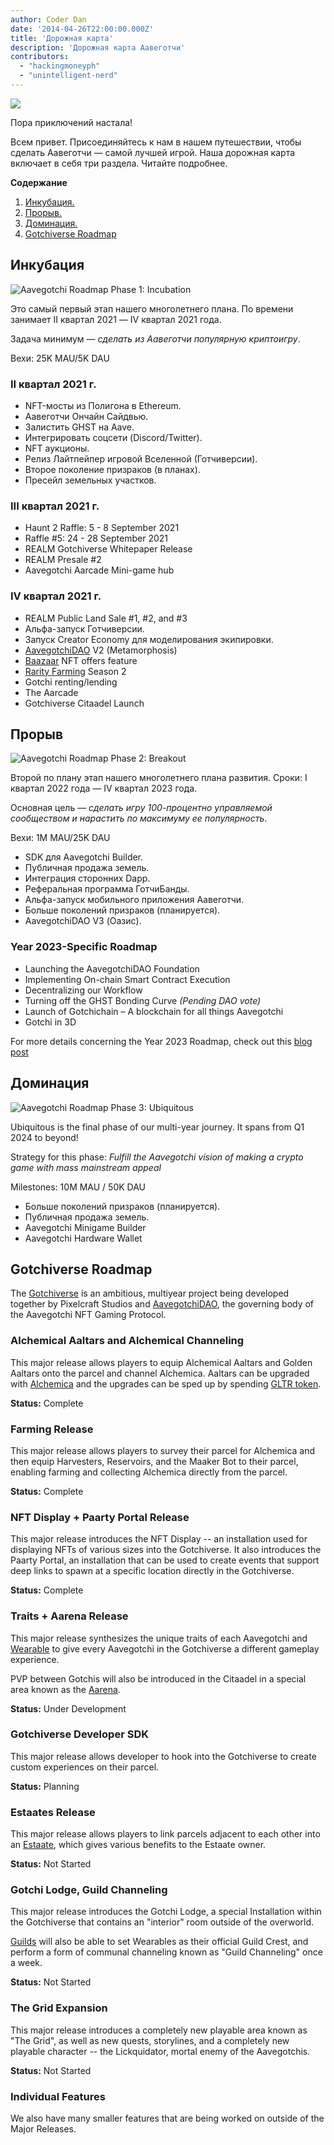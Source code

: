 ```yaml
---
author: Coder Dan
date: '2014-04-26T22:00:00.000Z'
title: 'Дорожная карта'
description: 'Дорожная карта Аавеготчи'
contributors:
  - "hackingmoneyph"
  - "unintelligent-nerd"
---
```


<div class="headerImageContainer">
<img class="headerImage" src="/roadmap/roadmap.png">
<p class="headerImageText">Пора приключений настала!</p>
</div>

Всем привет. Присоединяйтесь к нам в нашем путешествии, чтобы сделать Аавеготчи — самой лучшей игрой. Наша дорожная карта включает в себя три раздела. Читайте подробнее.

<div class="contentsBox">

**Содержание**

<ol>
<li><a href=#incubation>Инкубация.</a></li>
<li><a href=#breakout>Прорыв.</a></li>
<li><a href=#ubiquitous>Доминация.</a></li>
<li><a href=#gotchiverse-roadmap>Gotchiverse Roadmap</a></li>
</ol>

</div>

## Инкубация

<img class = "bodyImage" src = "/roadmap/phase-1-incubation.png" alt = "Aavegotchi Roadmap Phase 1: Incubation" />

Это самый первый этап нашего многолетнего плана. По времени занимает II квартал 2021 — IV квартал 2021 года.

Задача минимум — *сделать из Аавеготчи популярную криптоигру*.

Вехи: 25K MAU/5K DAU

### II квартал 2021 г.

* NFT-мосты из Полигона в Ethereum.
* Аавеготчи Ончайн Сайдвью.
* Залистить GHST на Aave.
* Интегрировать соцсети (Discord/Twitter).
* NFT аукционы.
* Релиз Лайтпейпер игровой Вселенной (Готчиверсии).
* Второе поколение призраков (в планах).
* Пресейл земельных участков.

### III квартал 2021 г.

* Haunt 2 Raffle: 5 - 8 September 2021
* Raffle #5: 24 - 28 September 2021
* REALM Gotchiverse Whitepaper Release
* REALM Presale #2
* Aavegotchi Aarcade Mini-game hub

### IV квартал 2021 г.

* REALM Public Land Sale #1, #2, and #3
* Альфа-запуск Готчиверсии.
* Запуск Creator Economy для моделирования экипировки.
* [AavegotchiDAO](/dao) V2 (Metamorphosis)
* [Baazaar](/baazaar) NFT offers feature
* [Rarity Farming](/rarity-farming) Season 2
* Gotchi renting/lending
* The Aarcade
* Gotchiverse Citaadel Launch

## Прорыв

<img class = "bodyImage" src = "/roadmap/phase-2-breakout.png" alt = "Aavegotchi Roadmap Phase 2: Breakout" />

Второй по плану этап нашего многолетнего плана развития. Сроки: I квартал 2022 года — IV квартал 2023 года.

Основная цель — *сделать игру 100-процентно управляемой сообществом и нарастить по максимуму ее популярность*.

Вехи: 1M MAU/25K DAU

* SDK для Aavegotchi Builder.
* Публичная продажа земель.
* Интеграция сторонних Dapp.
* Реферальная программа ГотчиБанды.
* Альфа-запуск мобильного приложения Аавеготчи.
* Больше поколений призраков (планируется).
* AavegotchiDAO V3 (Оазис).

### Year 2023-Specific Roadmap

* Launching the AavegotchiDAO Foundation
* Implementing On-chain Smart Contract Execution
* Decentralizing our Workflow
* Turning off the GHST Bonding Curve *(Pending DAO vote)*
* Launch of Gotchichain – A blockchain for all things Aavegotchi
* Gotchi in 3D

For more details concerning the Year 2023 Roadmap, check out this [blog post](https://blog.aavegotchi.com/2023-year-of-the-gotchi-roadmap/)

## Доминация

<img class = "bodyImage" src = "/roadmap/phase-3-ubiquitous.png" alt = "Aavegotchi Roadmap Phase 3: Ubiquitous" />

Ubiquitous is the final phase of our multi-year journey. It spans from Q1 2024 to beyond!

Strategy for this phase: *Fulfill the Aavegotchi vision of making a crypto game with mass mainstream appeal*

Milestones: 10M MAU / 50K DAU

* Больше поколений призраков (планируется).
* Публичная продажа земель.
* Aavegotchi Minigame Builder
* Aavegotchi Hardware Wallet

## Gotchiverse Roadmap

The [Gotchiverse](/gotchiverse) is an ambitious, multiyear project being developed together by Pixelcraft Studios and [AavegotchiDAO](/dao), the governing body of the Aavegotchi NFT Gaming Protocol.

### Alchemical Aaltars and Alchemical Channeling

This major release allows players to equip Alchemical Aaltars and Golden Aaltars onto the parcel and channel Alchemica. Aaltars can be upgraded with [Alchemica](/gotchus-alchemica) and the upgrades can be sped up by spending [GLTR token](/gotchus-alchemica-exchange#gltr-token).

**Status:** Complete

### Farming Release

This major release allows players to survey their parcel for Alchemica and then equip Harvesters, Reservoirs, and the Maaker Bot to their parcel, enabling farming and collecting Alchemica directly from the parcel.

**Status:** Complete

### NFT Display + Paarty Portal Release

This major release introduces the NFT Display -- an installation used for displaying NFTs of various sizes into the Gotchiverse. It also introduces the Paarty Portal, an installation that can be used to create events that support deep links to spawn at a specific location directly in the Gotchiverse.

**Status:** Complete

### Traits + Aarena Release

This major release synthesizes the unique traits of each Aavegotchi and [Wearable](/wearables) to give every Aavegotchi in the Gotchiverse a different gameplay experience.

PVP between Gotchis will also be introduced in the Citaadel in a special area known as the [Aarena](/aarena).

**Status:** Under Development

### Gotchiverse Developer SDK

This major release allows developer to hook into the Gotchiverse to create custom experiences on their parcel.

**Status:** Planning

### Estaates Release

This major release allows players to link parcels adjacent to each other into an [Estaate](/estaates), which gives various benefits to the Estaate owner.

**Status:** Not Started

### Gotchi Lodge, Guild Channeling

This major release introduces the Gotchi Lodge, a special Installation within the Gotchiverse that contains an "interior" room outside of the overworld.

[Guilds](/guild) will also be able to set Wearables as their official Guild Crest, and perform a form of communal channeling known as "Guild Channeling" once a week.

**Status:** Not Started

### The Grid Expansion

This major release introduces a completely new playable area known as "The Grid", as well as new quests, storylines, and a completely new playable character -- the Lickquidator, mortal enemy of the Aavegotchis.

**Status:** Not Started

### Individual Features

We also have many smaller features that are being worked on outside of the Major Releases.